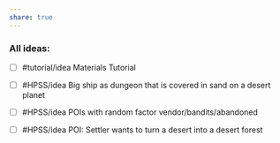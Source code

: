 ```yaml
---
share: true
---
```


### All ideas:

- [ ] #tutorial/idea Materials Tutorial
- [ ] #HPSS/idea Big ship as dungeon that is covered in sand on a desert planet
- [ ] #HPSS/idea POIs with random factor vendor/bandits/abandoned
- [ ] #HPSS/idea POI: Settler wants to turn a desert into a desert forest
  


